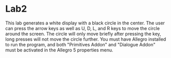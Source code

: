 # Lab2

This lab generates a white display with a black circle in the center. The user can press the arrow keys as well as U, D, L, and R keys to move the circle around the screen. The circle will only move briefly after pressing the key, long presses will not move the circle further. You must have Allegro installed to run the program, and both "Primitives Addon" and "Dialogue Addon" must be activated in the Allegro 5 properties menu.
